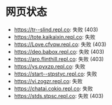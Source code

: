 # 网页状态
- https://tr--slind.repl.co: 失败 (403)
- https://tote.kaikaixin.repl.co: 失败
- https://Love.cfvqw.repl.co: 失败 (403)
- https://deo.babox.repl.co: 失败 (403)
- https://aro.flinthill.repl.co: 失败 (403)
- https://ys.pyxzp.repl.co: 失败
- https://start--stpstyc.repl.co: 失败
- https://vi.zogzr.repl.co: 失败
- https://chatai.cokio.repl.co: 失败
- https://stds.stpsc.repl.co: 失败 (403)
